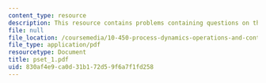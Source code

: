 ```yaml
---
content_type: resource
description: This resource contains problems containing questions on the course.
file: null
file_location: /coursemedia/10-450-process-dynamics-operations-and-control-spring-2006/830af4e9ca0d31b172d59f6a7f1fd258_pset_1.pdf
file_type: application/pdf
resourcetype: Document
title: pset_1.pdf
uid: 830af4e9-ca0d-31b1-72d5-9f6a7f1fd258
---
```


